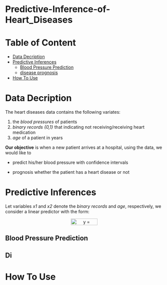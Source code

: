 
      
# Predictive-Inference-of-Heart_Diseases

# Table of Content
- [Data Decription](#description)
- [Predictive Inferences](#predictive)
  - [Blood Pressure Prediction](#prediction)
  - [disease prognosis](#prognosis)
- [How To Use](#how_to_use)


# Data Decription

The heart diseases data contains the following variates:
1. the *blood pressures* of patients
2. *binary records {0,1}* that indicating not receiving/receiving heart medication
3. *age* of a patient in years

**Our objective** is when a new patient arrives at a hospital, using the data, we would like to

- predict his/her blood pressure with confidence intervals

- prognosis whether the patient has a heart disease or not

# Predictive Inferences
Let variables *x1* and *x2* denote the *binary records* and *age*, respectively, we consider a linear predictor with the form:
<p align = "center">
<img src="http://www.sciweavers.org/tex2img.php?eq=y%20%3D%20%5Cphi%28x%29%5E%7BT%7D%5Ctheta&bc=White&fc=Black&im=png&fs=12&ff=modern&edit=0" align="center" border="0" alt="y = \phi(x)^{T}\theta" width="85" height="21" />
</p>

## Blood Pressure Prediction

## Di



# How To Use
